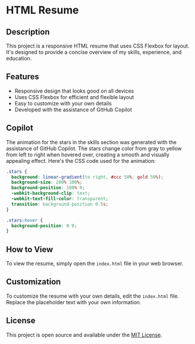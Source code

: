 # HTML Resume

## Description

This project is a responsive HTML resume that uses CSS Flexbox for layout. It's designed to provide a concise overview of my skills, experience, and education.

## Features

- Responsive design that looks good on all devices
- Uses CSS Flexbox for efficient and flexible layout
- Easy to customize with your own details
- Developed with the assistance of GitHub Copilot

## Copilot

The animation for the stars in the skills section was generated with the assistance of GitHub Copilot. The stars change color from gray to yellow from left to right when hovered over, creating a smooth and visually appealing effect. Here's the CSS code used for the animation:

```css
.stars {
  background: linear-gradient(to right, #ccc 50%, gold 50%);
  background-size: 200% 100%;
  background-position: 100% 0;
  -webkit-background-clip: text;
  -webkit-text-fill-color: transparent;
  transition: background-position 0.5s;
}

.stars:hover {
  background-position: 0 0;
}
```

## How to View

To view the resume, simply open the `index.html` file in your web browser.

## Customization

To customize the resume with your own details, edit the `index.html` file. Replace the placeholder text with your own information.

## License

This project is open source and available under the [MIT License](LICENSE).
